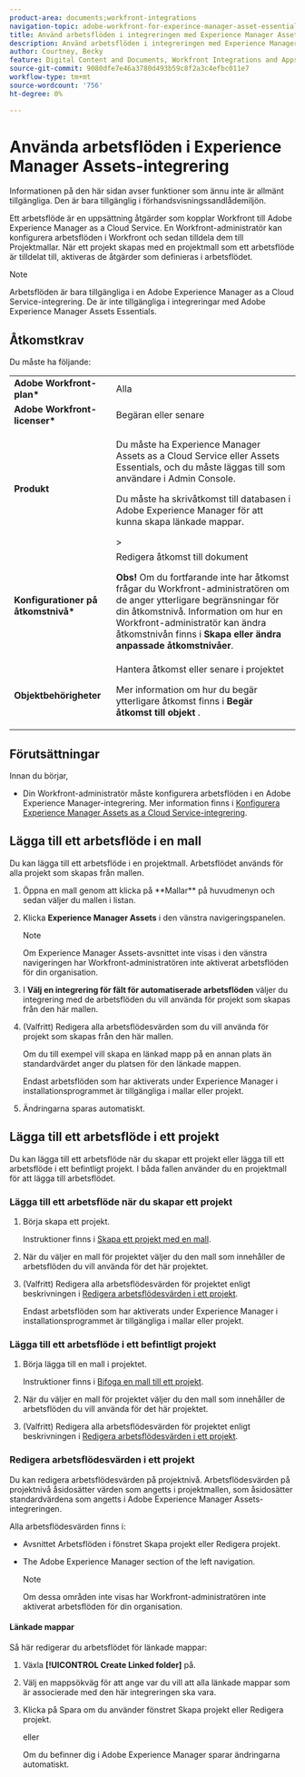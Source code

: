 ```yaml
---
product-area: documents;workfront-integrations
navigation-topic: adobe-workfront-for-experince-manager-asset-essentials
title: Använd arbetsflöden i integreringen med Experience Manager Assets Essentials
description: Använd arbetsflöden i integreringen med Experience Manager Assets Essentials
author: Courtney, Becky
feature: Digital Content and Documents, Workfront Integrations and Apps
source-git-commit: 9080dfe7e46a3780d493b59c8f2a3c4efbc011e7
workflow-type: tm+mt
source-wordcount: '756'
ht-degree: 0%

---
```


# Använda arbetsflöden i Experience Manager Assets-integrering

<span class="preview">Informationen på den här sidan avser funktioner som ännu inte är allmänt tillgängliga. Den är bara tillgänglig i förhandsvisningssandlådemiljön.</span>

Ett arbetsflöde är en uppsättning åtgärder som kopplar Workfront till Adobe Experience Manager as a Cloud Service. En Workfront-administratör kan konfigurera arbetsflöden i Workfront och sedan tilldela dem till Projektmallar. När ett projekt skapas med en projektmall som ett arbetsflöde är tilldelat till, aktiveras de åtgärder som definieras i arbetsflödet.

>[!NOTE]
>
>Arbetsflöden är bara tillgängliga i en Adobe Experience Manager as a Cloud Service-integrering. De är inte tillgängliga i integreringar med Adobe Experience Manager Assets Essentials.


## Åtkomstkrav

Du måste ha följande:

<table>
  <tr>
   <td><strong>Adobe Workfront-plan*</strong>
   </td>
   <td>Alla
   </td>
  </tr>
  <tr>
   <td><strong>Adobe Workfront-licenser*</strong>
   </td>
   <td>Begäran eller senare
   </td>
  </tr>
  <tr>
   <td><strong>Produkt</strong>
   </td>
   <td><p>Du måste ha Experience Manager Assets as a Cloud Service eller Assets Essentials, och du måste läggas till som användare i Admin Console.</p><p>Du måste ha skrivåtkomst till databasen i Adobe Experience Manager för att kunna skapa länkade mappar.</p>&gt;
   </td>
  </tr>
  <tr>
   <td><strong>Konfigurationer på åtkomstnivå*</strong>
   </td>
   <td>Redigera åtkomst till dokument
<p>
<strong>Obs! </strong>Om du fortfarande inte har åtkomst frågar du Workfront-administratören om de anger ytterligare begränsningar för din åtkomstnivå. Information om hur en Workfront-administratör kan ändra åtkomstnivån finns i <strong>Skapa eller ändra anpassade åtkomstnivåer</strong>.
   </td>
  </tr>
  <tr>
   <td><strong>Objektbehörigheter</strong>
   </td>
   <td>Hantera åtkomst eller senare i projektet 
<p>
Mer information om hur du begär ytterligare åtkomst finns i <strong>Begär åtkomst till objekt </strong>.
   </td>
  </tr>
</table>

## Förutsättningar

Innan du börjar,

* Din Workfront-administratör måste konfigurera arbetsflöden i en Adobe Experience Manager-integrering. Mer information finns i [Konfigurera Experience Manager Assets as a Cloud Service-integrering](../../administration-and-setup/configure-integrations/configure-aacs-integration.md#set-up-workflows-optional).

## Lägga till ett arbetsflöde i en mall

Du kan lägga till ett arbetsflöde i en projektmall. Arbetsflödet används för alla projekt som skapas från mallen.

1. <!-- main menu snippet??--> Öppna en mall genom att klicka på **Mallar** på huvudmenyn och sedan väljer du mallen i listan.
1. Klicka **Experience Manager Assets** i den vänstra navigeringspanelen.

   >[!NOTE]
   >
   >Om Experience Manager Assets-avsnittet inte visas i den vänstra navigeringen har Workfront-administratören inte aktiverat arbetsflöden för din organisation. <!--Is this right?-->

1. I **Välj en integrering för fält för automatiserade arbetsflöden** väljer du integrering med de arbetsflöden du vill använda för projekt som skapas från den här mallen.
1. (Valfritt) Redigera alla arbetsflödesvärden som du vill använda för projekt som skapas från den här mallen.

   Om du till exempel vill skapa en länkad mapp på en annan plats än standardvärdet anger du platsen för den länkade mappen.

   Endast arbetsflöden som har aktiverats under Experience Manager i installationsprogrammet är tillgängliga i mallar eller projekt.

1. Ändringarna sparas automatiskt. <!-- do they though??-->

## Lägga till ett arbetsflöde i ett projekt

Du kan lägga till ett arbetsflöde när du skapar ett projekt eller lägga till ett arbetsflöde i ett befintligt projekt. I båda fallen använder du en projektmall för att lägga till arbetsflödet.

### Lägga till ett arbetsflöde när du skapar ett projekt

1. Börja skapa ett projekt.

   Instruktioner finns i [Skapa ett projekt med en mall](/help/quicksilver/manage-work/projects/create-projects/create-project-from-template.md).

1. När du väljer en mall för projektet väljer du den mall som innehåller de arbetsflöden du vill använda för det här projektet.
1. (Valfritt) Redigera alla arbetsflödesvärden för projektet enligt beskrivningen i [Redigera arbetsflödesvärden i ett projekt](#edit-workflow-values-in-a-project).

   Endast arbetsflöden som har aktiverats under Experience Manager i installationsprogrammet är tillgängliga i mallar eller projekt.


### Lägga till ett arbetsflöde i ett befintligt projekt

1. Börja lägga till en mall i projektet.

   Instruktioner finns i [Bifoga en mall till ett projekt](/help/quicksilver/manage-work/projects/create-and-manage-templates/attach-template-to-project.md).

1. När du väljer en mall för projektet väljer du den mall som innehåller de arbetsflöden du vill använda för det här projektet.
1. (Valfritt) Redigera alla arbetsflödesvärden för projektet enligt beskrivningen i [Redigera arbetsflödesvärden i ett projekt](#edit-workflow-values-in-a-project).

### Redigera arbetsflödesvärden i ett projekt

Du kan redigera arbetsflödesvärden på projektnivå. Arbetsflödesvärden på projektnivå åsidosätter värden som angetts i projektmallen, som åsidosätter standardvärdena som angetts i Adobe Experience Manager Assets-integreringen.

Alla arbetsflödesvärden finns i:

* Avsnittet Arbetsflöden i fönstret Skapa projekt eller Redigera projekt.
* The Adobe Experience Manager section of the left navigation.


   >[!NOTE]
   >
   >Om dessa områden inte visas har Workfront-administratören inte aktiverat arbetsflöden för din organisation.

#### Länkade mappar

Så här redigerar du arbetsflödet för länkade mappar:

1. Växla **[!UICONTROL Create Linked folder]** på.
1. Välj en mappsökväg för att ange var du vill att alla länkade mappar som är associerade med den här integreringen ska vara.
1. Klicka på Spara om du använder fönstret Skapa projekt eller Redigera projekt.

   eller

   Om du befinner dig i Adobe Experience Manager sparar ändringarna automatiskt. <!--Do they though?-->

